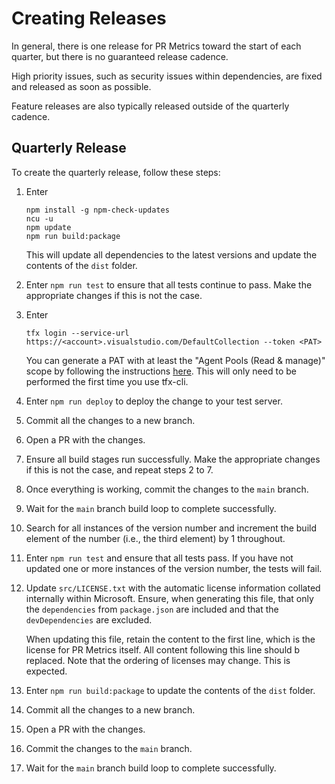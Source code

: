 # Creating Releases

In general, there is one release for PR Metrics toward the start of each
quarter, but there is no guaranteed release cadence.

High priority issues, such as security issues within dependencies, are fixed and
released as soon as possible.

Feature releases are also typically released outside of the quarterly cadence.

## Quarterly Release

To create the quarterly release, follow these steps:

1. Enter

   ```Batchfile
   npm install -g npm-check-updates
   ncu -u
   npm update
   npm run build:package
   ```

   This will update all dependencies to the latest versions and update the
   contents of the `dist` folder.
1. Enter `npm run test` to ensure that all tests continue to pass. Make the
   appropriate changes if this is not the case.
1. Enter

   ```Batchfile
   tfx login --service-url https://<account>.visualstudio.com/DefaultCollection --token <PAT>
   ```

   You can generate a PAT with at least the "Agent Pools (Read & manage)" scope
   by following the instructions [here][tfxcli]. This will only need to be
   performed the first time you use tfx-cli.
1. Enter `npm run deploy` to deploy the change to your test server.
1. Commit all the changes to a new branch.
1. Open a PR with the changes.
1. Ensure all build stages run successfully. Make the appropriate changes if
   this is not the case, and repeat steps 2 to 7.
1. Once everything is working, commit the changes to the `main` branch.
1. Wait for the `main` branch build loop to complete successfully.
1. Search for all instances of the version number and increment the build
  element of the number (i.e., the third element) by 1 throughout.
1. Enter `npm run test` and ensure that all tests pass. If you have not updated
   one or more instances of the version number, the tests will fail.
1. Update `src/LICENSE.txt` with the automatic license information collated
   internally within Microsoft. Ensure, when generating this file, that only
   the `dependencies` from `package.json` are included and that the
   `devDependencies` are excluded.

   When updating this file, retain the content to the first line, which is the
   license for PR Metrics itself. All content following this line should b
   replaced. Note that the ordering of licenses may change. This is expected.
1. Enter `npm run build:package` to update the contents of the `dist` folder.
1. Commit all the changes to a new branch.
1. Open a PR with the changes.
1. Commit the changes to the `main` branch.
1. Wait for the `main` branch build loop to complete successfully.

[tfxcli]: https://github.com/Microsoft/tfs-cli
